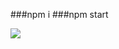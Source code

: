 ###npm i
###npm start

<img src='https://user-images.githubusercontent.com/105391964/199963141-9b40059e-d6a5-493c-b292-eedee8a3e1e0.jpg' />

